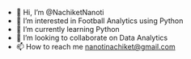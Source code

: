 - 👋 Hi, I’m @NachiketNanoti
- 👀 I’m interested in Football Analytics using Python
- 🌱 I’m currently learning Python
- 💞️ I’m looking to collaborate on Data Analytics
- 📫 How to reach me nanotinachiket@gmail.com

<!---
NachiketNanoti/NachiketNanoti is a ✨ special ✨ repository because its `README.md` (this file) appears on your GitHub profile.
You can click the Preview link to take a look at your changes.
--->
